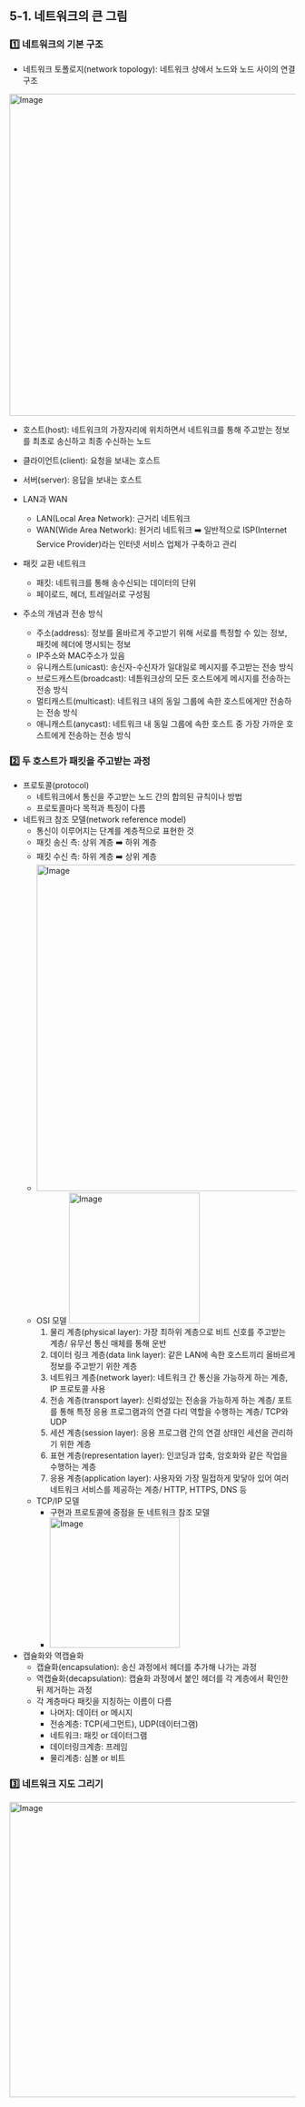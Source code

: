 ## 5-1. 네트워크의 큰 그림

### 1️⃣ 네트워크의 기본 구조

- 네트워크 토폴로지(network topology): 네트워크 상에서 노드와 노드 사이의 연결 구조

<img width="566" alt="Image" src="https://github.com/user-attachments/assets/a356009f-6bc3-430d-95cf-1a9e03c52a76" />

- 호스트(host): 네트워크의 가장자리에 위치하면서 네트워크를 통해 주고받는 정보를 최초로 송신하고 최종 수신하는 노드
- 클라이언트(client): 요청을 보내는 호스트
- 서버(server): 응답을 보내는 호스트

- LAN과 WAN

  - LAN(Local Area Network): 근거리 네트워크
  - WAN(Wide Area Network): 원거리 네트워크 ➡️ 일반적으로 ISP(Internet Service Provider)라는 인터넷 서비스 업체가 구축하고 관리

- 패킷 교환 네트워크

  - 패킷: 네트워크를 통해 송수신되는 데이터의 단위
  - 페이로드, 헤더, 트레일러로 구성됨

- 주소의 개념과 전송 방식
  - 주소(address): 정보를 올바르게 주고받기 위해 서로를 특정할 수 있는 정보, 패킷에 헤더에 명시되는 정보
  - IP주소와 MAC주소가 있음
  - 유니캐스트(unicast): 송신자-수신자가 일대일로 메시지를 주고받는 전송 방식
  - 브로드캐스트(broadcast): 네튿워크상의 모든 호스트에게 메시지를 전송하는 전송 방식
  - 멀티캐스트(multicast): 네트워크 내의 동일 그룹에 속한 호스트에게만 전송하는 전송 방식
  - 애니캐스트(anycast): 네트워크 내 동일 그룹에 속한 호스트 중 가장 가까운 호스트에게 전송하는 전송 방식

### 2️⃣ 두 호스트가 패킷을 주고받는 과정

- 프로토콜(protocol)
  - 네트워크에서 통신을 주고받는 노드 간의 합의된 규칙이나 방법
  - 프로토콜마다 목적과 특징이 다름
- 네트워크 참조 모델(network reference model)
  - 통신이 이루어지는 단계를 계층적으로 표현한 것
  - 패킷 송신 측: 상위 계층 ➡️ 하위 계층
  - 패킷 수신 측: 하위 계층 ➡️ 상위 계층
  - <img width="574" alt="Image" src="https://github.com/user-attachments/assets/12760c96-e5f0-4555-a974-b778a6a345c4" />
  - OSI 모델
    <img width="230" alt="Image" src="https://github.com/user-attachments/assets/46a82915-b918-47d4-acf7-467163465765" />
    1. 물리 계층(physical layer): 가장 최하위 계층으로 비트 신호를 주고받는 계층/ 유무선 통신 매체를 통해 운반
    2. 데이터 링크 계층(data link layer): 같은 LAN에 속한 호스트끼리 올바르게 정보를 주고받기 위한 계층
    3. 네트워크 계층(network layer): 네트워크 간 통신을 가능하게 하는 계층, IP 프로토콜 사용
    4. 전송 계층(transport layer): 신뢰성있는 전송을 가능하게 하는 계층/ 포트를 통해 특정 응용 프로그램과의 연결 다리 역할을 수행하는 계층/ TCP와 UDP
    5. 세션 계층(session layer): 응용 프로그램 간의 연결 상태인 세션을 관리하기 위한 계층
    6. 표현 계층(representation layer): 인코딩과 압축, 암호화와 같은 작업을 수행하는 계층
    7. 응용 계층(application layer): 사용자와 가장 밀접하게 맞닿아 있어 여러 네트워크 서비스를 제공하는 계층/ HTTP, HTTPS, DNS 등
  - TCP/IP 모델
    - 구현과 프로토콜에 중점을 둔 네트워크 참조 모델
    - <img width="229" alt="Image" src="https://github.com/user-attachments/assets/271b94f3-0acf-44e3-9702-9f09150b54f0" />
- 캡슐화와 역캡슐화
  - 캡슐화(encapsulation): 송신 과정에서 헤더를 추가해 나가는 과정
  - 역캡슐화(decapsulation): 캡슐화 과정에서 붙인 헤더를 각 계층에서 확인한 뒤 제거하는 과정
  - 각 계층마다 패킷을 지칭하는 이름이 다름
    - 나머지: 데이터 or 메시지
    - 전송계층: TCP(세그먼트), UDP(데이터그램)
    - 네트워크: 패킷 or 데이터그램
    - 데이터링크계층: 프레임
    - 물리계층: 심볼 or 비트

### 3️⃣ 네트워크 지도 그리기

<img width="519" alt="Image" src="https://github.com/user-attachments/assets/5e80428c-dafd-4fa8-bd63-055dfb311045" />
